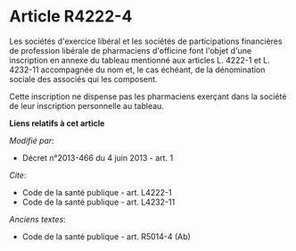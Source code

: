# Article R4222-4

Les sociétés d'exercice libéral et les sociétés de participations financières de profession libérale de pharmaciens
d'officine font l'objet d'une inscription en annexe du tableau mentionné aux articles L. 4222-1 et L. 4232-11 accompagnée du
nom et, le cas échéant, de la dénomination sociale des associés qui les composent. 

Cette inscription ne dispense pas les pharmaciens exerçant dans la société de leur inscription personnelle au tableau.

**Liens relatifs à cet article**

_Modifié par_:

  - Décret n°2013-466 du 4 juin 2013 - art. 1

_Cite_:

  - Code de la santé publique - art. L4222-1
  - Code de la santé publique - art. L4232-11

_Anciens textes_:

  - Code de la santé publique - art. R5014-4 (Ab)
